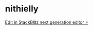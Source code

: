 # nithielly

[Edit in StackBlitz next generation editor ⚡️](https://stackblitz.com/~/github.com/nithielly/nithielly)